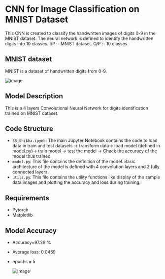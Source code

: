 # CNN for Image Classification on MNIST Dataset
This CNN is created to classify the handwritten images of digits 0-9 in the MNIST dataset. The neural network is defined to identify the handwritten digits into 10 classes. 
I/P :- MNIST dataset. 
O/P :- 10 classes.

## MNIST dataset 
MNIST is a dataset of handwritten digits from 0-9.

![image](https://github.com/ShikhaERAV2/ERAV2Session5/assets/160948226/d39c09bd-f820-4ae3-8c4c-6613e6c9b949)


## Model Description
This is a 4 layers Convolutional Neural Network for digits identification trained on MNIST dataset. 

## Code Structure 
- `S5_Shikha.ipynb`: The main Jupyter Notebook contains the code to load data in train and test datasets -> transform data-> load model (defined in model.py)-> train  model -> test the model -> Check the accuracy of the model thus trained. 
- `model.py`: This file contains the definition of the model. Basic architecture of the model is defined with 4 convolution layers and 2 fully connected layers. 
- `utils.py`: This file contains the utility functions like display of the sample data images and plotting the accuracy and loss during training. 

## Requirements
- Pytorch
- Matplotlib

## Model Accuracy
- Accuracy=97.29 %
- Average loss: 0.0459
- epochs = 5

  ![image](https://github.com/ShikhaERAV2/ERAV2Session5/assets/160948226/118d9fce-28fa-4814-9f17-a511a46e87f9)


